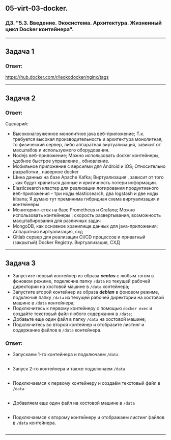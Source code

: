 ## 05-virt-03-docker.
### ДЗ. "5.3. Введение. Экосистема. Архитектура. Жизненный цикл Docker контейнера".
---
## Задача 1

### Ответ:
https://hub.docker.com/r/leokodocker/nginx/tags

---
## Задача 2

### Ответ:
Сценарий:
- Высоконагруженное монолитное java веб-приложение; Т.к. требуется высокая производительность и архитектура монолитная, то физический сервер, либо аппаратная виртуализация, зависит от масштабов и используемого оборудования.  
- Nodejs веб-приложение; Можно использовать docker контейнеры, удобное быстрое управление , обновление. 
- Мобильное приложение c версиями для Android и iOS; Относительно разработки , наверное docker
- Шина данных на базе Apache Kafka; Виртуализация , зависит от того , как будут храниться данные и критичность потери информации. 
- Elasticsearch кластер для реализации логирования продуктивного веб-приложения - три ноды elasticsearch, два logstash и две ноды kibana; Я думаю тут преминима гибридная схема виртуализация и контейнеры 
- Мониторинг-стек на базе Prometheus и Grafana; Можно использовать контейнеры : скорость развертывания, возможность масштабирования для различных задач
- MongoDB, как основное хранилище данных для java-приложения; Аппаратная виртуализация, схд
- Gitlab сервер для реализации CI/CD процессов и приватный (закрытый) Docker Registry. Виртуализация, СХД

---
## Задача 3

- Запустите первый контейнер из образа ***centos*** c любым тэгом в фоновом режиме, подключив папку ```/data``` из текущей рабочей директории на хостовой машине в ```/data``` контейнера;
- Запустите второй контейнер из образа ***debian*** в фоновом режиме, подключив папку ```/data``` из текущей рабочей директории на хостовой машине в ```/data``` контейнера;
- Подключитесь к первому контейнеру с помощью ```docker exec``` и создайте текстовый файл любого содержания в ```/data```;
- Добавьте еще один файл в папку ```/data``` на хостовой машине;
- Подключитесь во второй контейнер и отобразите листинг и содержание файлов в ```/data``` контейнера.

### Ответ:

- Запускаем 1-го контейнера и подключаем ```/data``` 
```bash

```
- Запуск 2-го контейнера и также подключаем ```/data``` 
```bash

```
- Подключаемся к первому контейнеру и создаём текстовый файл в ```/data```
```bash

```
- Добавляем еще один файл на хостовой машине в ```/data```
```bash

```
- Подключаемся к второму контейнеру и отображаем листинг файлов в ```/data``` контейнера. 
```bash

```
---
